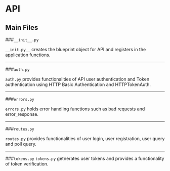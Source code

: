 # API
## Main Files

###`__init__.py`	

`__init.py__` creates the blueprint object for API and registers in the application functions.

---

###`auth.py`

`auth.py` provides functionalities of API user authentication and Token authentication using HTTP Basic Authentication and HTTPTokenAuth.

---

###`errors.py`

`errors.py` holds error handling functions such as bad requests	and error_response.

---

###`routes.py`

`routes.py` provides functionalities of user login, user registration, user query and poll query. 

---

###`tokens.py`
`tokens.py` getnerates user tokens and provides a functionality of token verification.

